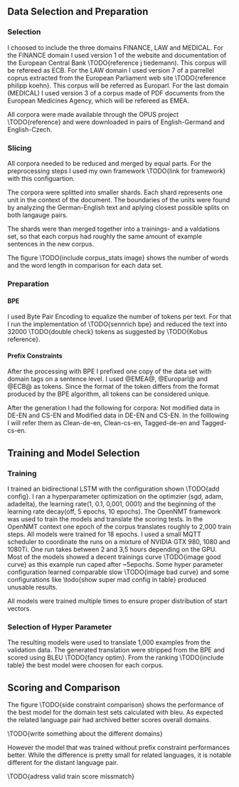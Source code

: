 ## Data Selection and Preparation
### Selection
I choosed to include the three domains FINANCE, LAW and MEDICAL.
For the FINANCE domain I used version 1 of the website and documentation of the European Central Bank \TODO{reference j tiedemann). This corpus will be refereed as ECB.
For the LAW domain I used version 7 of a parrellel coprus extracted from the European Parliament web site \TODO{reference philipp koehn}. This corpus will be referred as Europarl.
For the last domain (MEDICAL) I used version 3 of a corpus made of PDF documents from the European Medicines Agency, which will be refereed as EMEA.

All corpora were made available through the OPUS project \TODO{reference} and were downloaded in pairs of English-Germand and English-Czech.

### Slicing
All corpora needed to be reduced and merged by equal parts.
For the preprocessing steps I used my own framework \TODO{link for framework} with this configuartion.

The corpora were splitted into smaller shards. Each shard represents one unit in the context of the document.
The boundaries of the units were found by analyzing the German-English text and aplying closest possible splits on both langauge pairs.

The shards were than merged together into a trainings- and a valdations set, so that each corpus had roughly the same amount of example sentences in the new corpus.

The figure \TODO{include corpus_stats image} shows the number of words and the word length in comparison for each data set.

### Preparation
#### BPE
I used Byte Pair Encoding to equalize the number of tokens per text.
For that I run the implementation of \TODO{sennrich bpe} and reduced the text into 32000 \TODO{double check} tokens as suggested by \TODO{Kobus reference}.

#### Prefix Constraints
After the processing with BPE I prefixed one copy of the data set with domain tags on a sentence level.
I used @EMEA@, @Europarl@ and @ECB@ as tokens.
Since the format of the token differs from the format produced by the BPE algorithm, all tokens can be considered unique.

After the generation I had the following for corpora: Not modified data in DE-EN and CS-EN and Modified data in DE-EN and CS-EN.
In the folllowing I will refer them as Clean-de-en, Clean-cs-en, Tagged-de-en and Tagged-cs-en.


## Training and Model Selection
### Training
I trained an bidirectional LSTM with the configuration shown \TODO{add config}.
I ran a hyperparameter optimization on the optimzier (sgd, adam, adadelta), the learning rate(1, 0.1, 0,001, 0001) and the beginning of the learning rate decay(off, 5 epochs, 10 epochs).
The OpenNMT framework was used to train the models and translate the scoring tests.
In the OpenNMT context one epoch of the corpus translates roughly to 2,000 train steps.
All models were trained for 18 epochs.
I used a small MQTT scheduler to coordinate the runs on a mixture of NVIDIA GTX 980, 1080 and 1080Ti.
One run takes between 2 and 3,5 hours depending on the GPU.
Most of the models showed a decent trainings curve \TODO{image good curve} as this example run caped after ~5epochs.
Some hyper parameter configuration learned comparable slow \TODO{image bad curve} and some configurations like \todo{show super mad config in table} produced unusable results.

All models were trained multiple times to ensure proper distribution of start vectors.

### Selection of Hyper Parameter
The resulting models were used to translate 1,000 examples from the validation data. 
The generated translation were stripped from the BPE and scored using BLEU \TODO{fancy optim}.
From the ranking \TODO{include table} the best model were choosen for each corpus.

## Scoring and Comparison
The figure \TODO{side constraint comparison} shows the performance of the best model for the domain test sets calculated with bleu.
As expected the related language pair had archived better scores overall domains.

\TODO{write something about the different domains}

However the model that was trained without prefix constraint performances better.
While the difference is pretty small for related languages, it is notable different for the distant language pair.

\TODO{adress valid train score missmatch}
